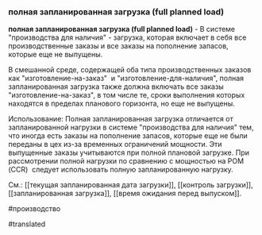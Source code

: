### полная запланированная загрузка (full planned load)

**полная запланированная загрузка (full planned load)** - В системе "производства для наличия" - загрузка, которая включает в себя все производственные заказы и все заказы на пополнение запасов, которые еще не выпущены.

В смешанной среде, содержащей оба типа производственных заказов как "изготовление-на-заказ"  и "изготовление-для-наличия", полная запланированная загрузка также должна включать все заказы "изготовление-на-заказ", в том числе те, сроки выполнения которых находятся в пределах планового горизонта, но еще не выпущены.

Использование: Полная запланированная загрузка отличается от запланированной нагрузки в системе "производства для наличия" тем, что иногда есть заказы на пополнение запасов, которые еще не были переданы в цех из-за временных ограничений мощности. Эти выпущенные заказы учитываются при полной плановой загрузке. При рассмотрении полной нагрузки по сравнению с мощностью на РОМ (CCR)  следует использовать полную запланированную нагрузку.         

См.: [[текущая запланированная дата загрузки]], [[контроль загрузки]], [[запланированная загрузка]], [[время ожидания перед выпуском]].

#производство

#translated
